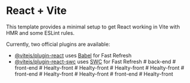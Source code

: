 # React + Vite

This template provides a minimal setup to get React working in Vite with HMR and some ESLint rules.

Currently, two official plugins are available:

- [@vitejs/plugin-react](https://github.com/vitejs/vite-plugin-react/blob/main/packages/plugin-react/README.md) uses [Babel](https://babeljs.io/) for Fast Refresh
- [@vitejs/plugin-react-swc](https://github.com/vitejs/vite-plugin-react-swc) uses [SWC](https://swc.rs/) for Fast Refresh
#   b a c k - e n d  
 #   f r o n t - e n d  
 #   H e a l t y - f r o n t  
 #   H e a l t y - f r o n t  
 #   H e a l t y - f r o n t  
 #   H e a l t y - f r o n t  
 #   f r o n t - e n d  
 #   H e a l t y - f r o n t  
 #   H e a l t y - f r o n t  
 #   f r o n t - e n d  
 #   H e a l t y - f r o n t  
 